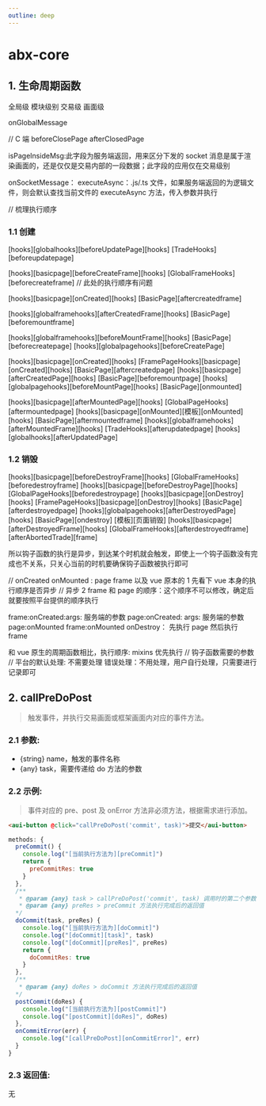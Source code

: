 ```yaml
---
outline: deep
---
```

# abx-core

## 1. 生命周期函数

全局级
模块级别
交易级
画面级

onGlobalMessage

// C 端
beforeClosePage
afterClosedPage

isPageInsideMsg:此字段为服务端返回，用来区分下发的 socket 消息是属于渲染画面的，还是仅仅是交易内部的一段数据；此字段的应用仅在交易级别

onSocketMessage：
executeAsync：.js/.ts 文件，如果服务端返回的为逻辑文件，则会默认查找当前文件的 executeAsync 方法，传入参数并执行

// 梳理执行顺序
### 1.1 创建
[hooks][globalhooks][beforeUpdatePage][hooks] [TradeHooks][beforeupdatepage]

[hooks][basicpage][beforeCreateFrame][hooks] [GlobalFrameHooks][beforecreateframe] // 此处的执行顺序有问题

[hooks][basicpage][onCreated][hooks] [BasicPage][aftercreatedframe]

[hooks][globalframehooks][afterCreatedFrame][hooks] [BasicPage][beforemountframe]

[hooks][globalframehooks][beforeMountFrame][hooks] [BasicPage][beforecreatepage]
[hooks][globalpagehooks][beforeCreatePage]

[hooks][basicpage][onCreated][hooks] [FramePageHooks][basicpage][onCreated][hooks] [BasicPage][aftercreatedpage]
[hooks][basicpage][afterCreatedPage][hooks] [BasicPage][beforemountpage]
[hooks][globalpagehooks][beforeMountPage][hooks] [BasicPage][onmounted]

[hooks][basicpage][afterMountedPage][hooks] [GlobalPageHooks][aftermountedpage]
[hooks][basicpage][onMounted][模板][onMounted][hooks] [BasicPage][aftermountedframe]
[hooks][globalframehooks][afterMountedFrame][hooks] [TradeHooks][afterupdatedpage]
[hooks][globalhooks][afterUpdatedPage]

### 1.2 销毁
[hooks][basicpage][beforeDestroyFrame][hooks] [GlobalFrameHooks][beforedestroyframe]
[hooks][basicpage][beforeDestroyPage][hooks] [GlobalPageHooks][beforedestroypage]
[hooks][basicpage][onDestroy][hooks] [FramePageHooks][basicpage][onDestroy][hooks] [BasicPage][afterdestroyedpage]
[hooks][globalpagehooks][afterDestroyedPage][hooks] [BasicPage][ondestroy]
[模板][页面销毁]
[hooks][basicpage][afterDestroyedFrame][hooks] [GlobalFrameHooks][afterdestroyedframe]
[afterAbortedTrade][frame]

所以钩子函数的执行是异步，到达某个时机就会触发，即使上一个钩子函数没有完成也不关系，只关心当前的时机要确保钩子函数被执行即可

// onCreated onMounted : page frame 以及 vue 原本的
1 先看下 vue 本身的执行顺序是否异步 // 异步
2 frame 和 page 的顺序：这个顺序不可以修改，确定后就要按照平台提供的顺序执行

frame:onCreated:args: 服务端的参数
page:onCreated: args: 服务端的参数
page:onMounted
frame:onMounted
onDestroy： 先执行 page 然后执行 frame

和 vue 原生的周期函数相比，执行顺序:
mixins 优先执行
// 钩子函数需要的参数
// 平台的默认处理: 不需要处理
错误处理：不用处理，用户自行处理，只需要进行记录即可

## 2. callPreDoPost

> 触发事件，并执行交易画面或框架画面内对应的事件方法。

### 2.1 **参数:**

- {string} name，触发的事件名称
- {any} task，需要传递给 do 方法的参数

### 2.2 **示例:**

> 事件对应的 pre、post 及 onError 方法非必须方法，根据需求进行添加。

```html
<aui-button @click="callPreDoPost('commit', task)">提交</aui-button>
```

```javascript
methods: {
  preCommit() {
    console.log("[当前执行方法为][preCommit]")
    return {
      preCommitRes: true
    }
  },
  /**
   * @param {any} task > callPreDoPost('commit', task) 调用时的第二个参数 task
   * @param {any} preRes > preCommit 方法执行完成后的返回值
  */
  doCommit(task, preRes) {
    console.log("[当前执行方法为][doCommit]")
    console.log("[doCommit][task]", task)
    console.log("[doCommit][preRes]", preRes)
    return {
      doCommitRes: true
    }
  },
  /**
   * @param {any} doRes > doCommit 方法执行完成后的返回值
  */
  postCommit(doRes) {
    console.log("[当前执行方法为][postCommit]")
    console.log("[postCommit][doRes]", doRes)
  },
  onCommitError(err) {
    console.log("[callPreDoPost][onCommitError]", err)
  }
}
```

### 2.3 **返回值:**

无
